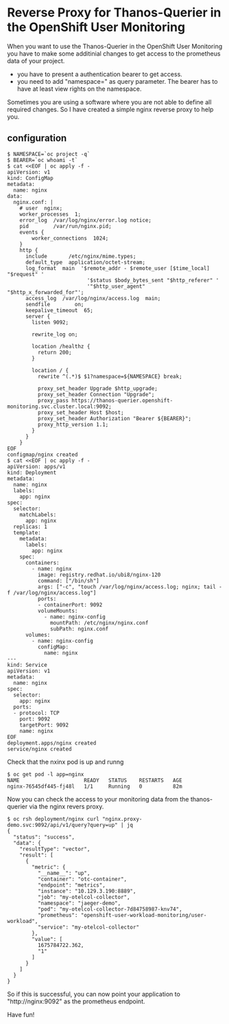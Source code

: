 # Reverse Proxy for Thanos-Querier in the OpenShift User Monitoring

When you want to use the Thanos-Querier in the OpenShift User Monitoring you have to make some additinial changes to get access to the prometheus data of your project.
- you have to present a authentication bearer to get access.
- you need to add "namespace=<namespace>" as query parameter. The bearer has to have at least view rights on the namespace.

Sometimes you are using a software where you are not able to define all required changes.
So I have created a simple nginx reverse proxy to help you.

## configuration

```shell
$ NAMESPACE=`oc project -q`
$ BEARER=`oc whoami -t`
$ cat <<EOF | oc apply -f -
apiVersion: v1
kind: ConfigMap
metadata:
  name: nginx
data:
  nginx.conf: |
    # user  nginx;
    worker_processes  1;
    error_log  /var/log/nginx/error.log notice;
    pid        /var/run/nginx.pid;
    events {
        worker_connections  1024;
    }
    http {
      include       /etc/nginx/mime.types;
      default_type  application/octet-stream;
      log_format  main  '$remote_addr - $remote_user [$time_local] "$request" '
                          '$status $body_bytes_sent "$http_referer" '
                          '"$http_user_agent" "$http_x_forwarded_for"';
      access_log  /var/log/nginx/access.log  main;
      sendfile        on;
      keepalive_timeout  65;
      server {
        listen 9092;

        rewrite_log on;

        location /healthz {
          return 200;
        }

        location / {
          rewrite ^(.*)$ $1?namespace=${NAMESPACE} break;

          proxy_set_header Upgrade $http_upgrade;
          proxy_set_header Connection "Upgrade";
          proxy_pass https://thanos-querier.openshift-monitoring.svc.cluster.local:9092;
          proxy_set_header Host $host;
          proxy_set_header Authorization "Bearer ${BEARER}";
          proxy_http_version 1.1;
        }
      }
    }
EOF
configmap/nginx created
$ cat <<EOF | oc apply -f -
apiVersion: apps/v1
kind: Deployment
metadata:
  name: nginx
  labels:
    app: nginx
spec:
  selector:
    matchLabels:
      app: nginx
  replicas: 1
  template:
    metadata:
      labels:
        app: nginx
    spec:
      containers:
        - name: nginx
          image: registry.redhat.io/ubi8/nginx-120
          command: ["/bin/sh"]
          args: ["-c", "touch /var/log/nginx/access.log; nginx; tail -f /var/log/nginx/access.log"]
          ports:
          - containerPort: 9092
          volumeMounts:
            - name: nginx-config
              mountPath: /etc/nginx/nginx.conf
              subPath: nginx.conf
      volumes:
        - name: nginx-config
          configMap:
            name: nginx
---
kind: Service
apiVersion: v1
metadata:
  name: nginx
spec:
  selector:
    app: nginx
  ports:
  - protocol: TCP
    port: 9092
    targetPort: 9092
    name: nginx
EOF
deployment.apps/nginx created
service/nginx created
```

Check that the nxinx pod is up and runng

```shell
$ oc get pod -l app=nginx
NAME                     READY   STATUS    RESTARTS   AGE
nginx-76545df445-fj48l   1/1     Running   0          82m
```

Now you can check the access to your monitoring data from the thanos-querier via the nginx revers proxy.

```shell
$ oc rsh deployment/nginx curl "nginx.proxy-demo.svc:9092/api/v1/query?query=up" | jq
{
  "status": "success",
  "data": {
    "resultType": "vector",
    "result": [
      {
        "metric": {
          "__name__": "up",
          "container": "otc-container",
          "endpoint": "metrics",
          "instance": "10.129.3.190:8889",
          "job": "my-otelcol-collector",
          "namespace": "jaeger-demo",
          "pod": "my-otelcol-collector-7d84758987-knv74",
          "prometheus": "openshift-user-workload-monitoring/user-workload",
          "service": "my-otelcol-collector"
        },
        "value": [
          1675784722.362,
          "1"
        ]
      }
    ]
  }
}
```

So if this is successful, you can now point your application to "http://nginx:9092" as the prometheus endpoint.

Have fun!
